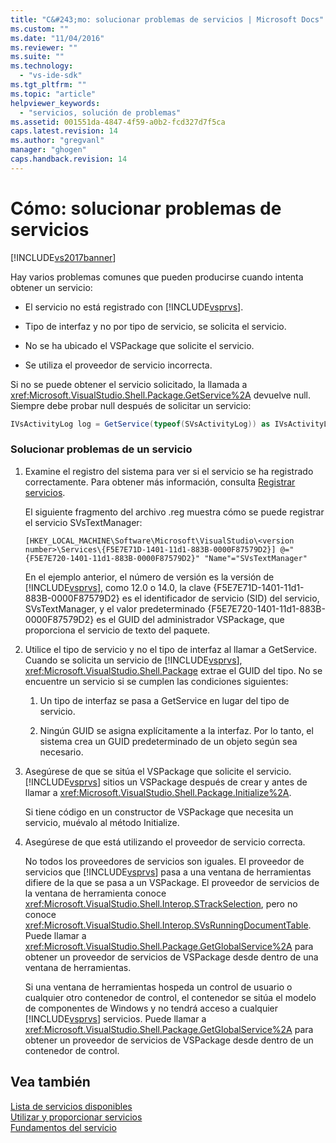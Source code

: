 ```yaml
---
title: "C&#243;mo: solucionar problemas de servicios | Microsoft Docs"
ms.custom: ""
ms.date: "11/04/2016"
ms.reviewer: ""
ms.suite: ""
ms.technology: 
  - "vs-ide-sdk"
ms.tgt_pltfrm: ""
ms.topic: "article"
helpviewer_keywords: 
  - "servicios, solución de problemas"
ms.assetid: 001551da-4847-4f59-a0b2-fcd327d7f5ca
caps.latest.revision: 14
ms.author: "gregvanl"
manager: "ghogen"
caps.handback.revision: 14
---
```

# C&#243;mo: solucionar problemas de servicios
[!INCLUDE[vs2017banner](../code-quality/includes/vs2017banner.md)]

Hay varios problemas comunes que pueden producirse cuando intenta obtener un servicio:  
  
-   El servicio no está registrado con [!INCLUDE[vsprvs](../code-quality/includes/vsprvs_md.md)].  
  
-   Tipo de interfaz y no por tipo de servicio, se solicita el servicio.  
  
-   No se ha ubicado el VSPackage que solicite el servicio.  
  
-   Se utiliza el proveedor de servicio incorrecta.  
  
 Si no se puede obtener el servicio solicitado, la llamada a <xref:Microsoft.VisualStudio.Shell.Package.GetService%2A> devuelve null. Siempre debe probar null después de solicitar un servicio:  
  
```c#  
IVsActivityLog log = GetService(typeof(SVsActivityLog)) as IVsActivityLog; if (log == null) return;  
```  
  
### Solucionar problemas de un servicio  
  
1.  Examine el registro del sistema para ver si el servicio se ha registrado correctamente. Para obtener más información, consulta [Registrar servicios](../misc/registering-services.md).  
  
     El siguiente fragmento del archivo .reg muestra cómo se puede registrar el servicio SVsTextManager:  
  
    ```  
    [HKEY_LOCAL_MACHINE\Software\Microsoft\VisualStudio\<version number>\Services\{F5E7E71D-1401-11d1-883B-0000F87579D2}] @="{F5E7E720-1401-11d1-883B-0000F87579D2}" "Name"="SVsTextManager"  
    ```  
  
     En el ejemplo anterior, el número de versión es la versión de [!INCLUDE[vsprvs](../code-quality/includes/vsprvs_md.md)], como 12.0 o 14.0, la clave {F5E7E71D\-1401\-11d1\-883B\-0000F87579D2} es el identificador de servicio \(SID\) del servicio, SVsTextManager, y el valor predeterminado {F5E7E720\-1401\-11d1\-883B\-0000F87579D2} es el GUID del administrador VSPackage, que proporciona el servicio de texto del paquete.  
  
2.  Utilice el tipo de servicio y no el tipo de interfaz al llamar a GetService. Cuando se solicita un servicio de [!INCLUDE[vsprvs](../code-quality/includes/vsprvs_md.md)], <xref:Microsoft.VisualStudio.Shell.Package> extrae el GUID del tipo. No se encuentre un servicio si se cumplen las condiciones siguientes:  
  
    1.  Un tipo de interfaz se pasa a GetService en lugar del tipo de servicio.  
  
    2.  Ningún GUID se asigna explícitamente a la interfaz. Por lo tanto, el sistema crea un GUID predeterminado de un objeto según sea necesario.  
  
3.  Asegúrese de que se sitúa el VSPackage que solicite el servicio.[!INCLUDE[vsprvs](../code-quality/includes/vsprvs_md.md)] sitios un VSPackage después de crear y antes de llamar a <xref:Microsoft.VisualStudio.Shell.Package.Initialize%2A>.  
  
     Si tiene código en un constructor de VSPackage que necesita un servicio, muévalo al método Initialize.  
  
4.  Asegúrese de que está utilizando el proveedor de servicio correcta.  
  
     No todos los proveedores de servicios son iguales. El proveedor de servicios que [!INCLUDE[vsprvs](../code-quality/includes/vsprvs_md.md)] pasa a una ventana de herramientas difiere de la que se pasa a un VSPackage. El proveedor de servicios de la ventana de herramienta conoce <xref:Microsoft.VisualStudio.Shell.Interop.STrackSelection>, pero no conoce <xref:Microsoft.VisualStudio.Shell.Interop.SVsRunningDocumentTable>. Puede llamar a <xref:Microsoft.VisualStudio.Shell.Package.GetGlobalService%2A> para obtener un proveedor de servicios de VSPackage desde dentro de una ventana de herramientas.  
  
     Si una ventana de herramientas hospeda un control de usuario o cualquier otro contenedor de control, el contenedor se sitúa el modelo de componentes de Windows y no tendrá acceso a cualquier [!INCLUDE[vsprvs](../code-quality/includes/vsprvs_md.md)] servicios. Puede llamar a <xref:Microsoft.VisualStudio.Shell.Package.GetGlobalService%2A> para obtener un proveedor de servicios de VSPackage desde dentro de un contenedor de control.  
  
## Vea también  
 [Lista de servicios disponibles](../extensibility/internals/list-of-available-services.md)   
 [Utilizar y proporcionar servicios](../extensibility/using-and-providing-services.md)   
 [Fundamentos del servicio](../extensibility/internals/service-essentials.md)